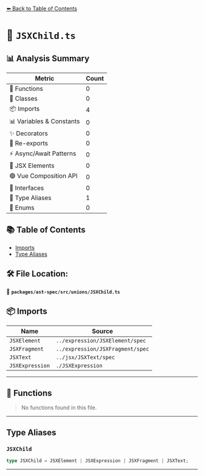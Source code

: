 [⬅️ Back to Table of Contents](../../../../index.md)

# 📄 `JSXChild.ts`

## 📊 Analysis Summary

| Metric | Count |
|--------|-------|
| 🔧 Functions | 0 |
| 🧱 Classes | 0 |
| 📦 Imports | 4 |
| 📊 Variables & Constants | 0 |
| ✨ Decorators | 0 |
| 🔄 Re-exports | 0 |
| ⚡ Async/Await Patterns | 0 |
| 💠 JSX Elements | 0 |
| 🟢 Vue Composition API | 0 |
| 📐 Interfaces | 0 |
| 📑 Type Aliases | 1 |
| 🎯 Enums | 0 |

## 📚 Table of Contents

- [Imports](#imports)
- [Type Aliases](#type-aliases)

## 🛠️ File Location:
📂 **`packages/ast-spec/src/unions/JSXChild.ts`**

## 📦 Imports

| Name | Source |
|------|--------|
| `JSXElement` | `../expression/JSXElement/spec` |
| `JSXFragment` | `../expression/JSXFragment/spec` |
| `JSXText` | `../jsx/JSXText/spec` |
| `JSXExpression` | `./JSXExpression` |


---

## 🔧 Functions

> No functions found in this file.


---

## Type Aliases

### `JSXChild`

```ts
type JSXChild = JSXElement | JSXExpression | JSXFragment | JSXText;
```


---